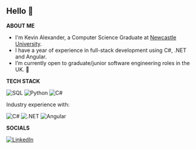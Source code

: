Hello 👋
------
**ABOUT ME**

* I'm Kevin Alexander, a Computer Science Graduate at [Newcastle University](https://www.ncl.ac.uk/).
* I have a year of experience in full-stack development using C#, .NET and Angular.
* I’m currently open to graduate/junior software engineering roles in the UK. 💼 


**TECH STACK**

![SQL](https://img.shields.io/badge/SQL-4479A1?logo=microsoftsqlserver&logoColor=white&style=for-the-badge)
![Python](https://img.shields.io/badge/Python-3776AB?logo=python&logoColor=white&style=for-the-badge)
![C#](https://img.shields.io/badge/C%23-239120?logo=csharp&logoColor=white&style=for-the-badge)

Industry experience with:

![C#](https://img.shields.io/badge/C%23-239120?logo=csharp&logoColor=white&style=for-the-badge)
![.NET](https://img.shields.io/badge/.NET-512BD4?logo=dotnet&logoColor=white&style=for-the-badge)
![Angular](https://img.shields.io/badge/Angular-DD0031?logo=angular&logoColor=white&style=for-the-badge)


**SOCIALS**

[![LinkedIn](https://img.shields.io/badge/linkedin-%230077B5.svg?style=for-the-badge&logo=linkedin&logoColor=white)](https://www.linkedin.com/in/kevin-alexander-254475257/)
